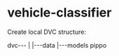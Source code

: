 # vehicle-classifier

Create local DVC structure:

dvc---
     |
     |---data
     |---models
pippo
